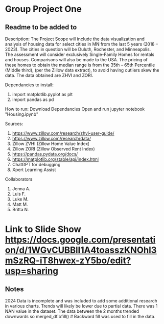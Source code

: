 # Group Project One 
## Readme to be added to 
Description:
The Project Scope will include the data visualization and analysis of housing data for select cities in MN from the last 5 years (2018 – 2023). The cities in question will be Duluth, Rochester, and Minneapolis. The assessment will consider exclusively Single-Family Homes for rentals and houses. Comparisons will also be made to the USA.
The pricing of these homes to obtain the median range  is from the 35th – 65th Percentile (Middle third), (per the Zillow data extract), to avoid having outliers skew the data. The data obtained are ZHVI and ZORI.

Dependancies to install:
1. import matplotlib.pyplot as plt
2. import pandas as pd

How to run:
Download Dependancies
Open and run jupyter notebook "Housing.ipynb" 

Sources:
1. https://www.zillow.com/research/zhvi-user-guide/
2. https://www.zillow.com/research/data/
3. Zillow ZVHI (Zillow Home Value Index)
4. Zillow ZORI (Zillow Observed Rent Index)
5. https://pandas.pydata.org/docs/
6. https://matplotlib.org/stable/api/index.html
7. ChatGPT for debugging
8. Xpert Learning Assist


Collaborators

1. Jenna A.
2. Luis F.
3. Luke M.
4. Matt M.
5. Britta N.

# Link to Slide Show https://docs.google.com/presentation/d/1WGvCUBBlI1A4toasszKNOhl3mSzRQ-iT8hwex-zY5bo/edit?usp=sharing
## Notes
2024 Data is incomplete and was included to add some additional research in various charts. Trends will likely be lower due to partial data. 
There was 1 NAN value in the dataset. The data between the 2 months trended downwards so merged_df.bfill()  # Backward fill was used to fill in the data. 
